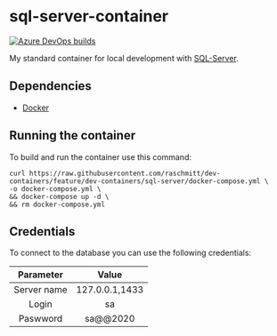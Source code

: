 # sql-server-container

[![Azure DevOps builds](https://img.shields.io/azure-devops/build/raschmitt/7618d927-8467-43e2-b5e9-1aeddc1fbfdc/41?label=Build%20%26%20Test&style=flat-square)](https://dev.azure.com/raschmitt/raschmitt/_build?definitionId=41)

My standard container for local development with [SQL-Server](https://www.microsoft.com/en-us/sql-server/sql-server-downloads).

## Dependencies 

- [Docker](https://docs.docker.com/get-docker/)

## Running the container

To build and run the container use this command:

```
curl https://raw.githubusercontent.com/raschmitt/dev-containers/feature/dev-containers/sql-server/docker-compose.yml \
-o docker-compose.yml \
&& docker-compose up -d \
&& rm docker-compose.yml
```

## Credentials

To connect to the database you can use the following credentials:

| Parameter | Value |
| :---: | :---: |
| Server name | 127.0.0.1,1433 |
| Login | sa |
| Paswword | sa@@2020 |
